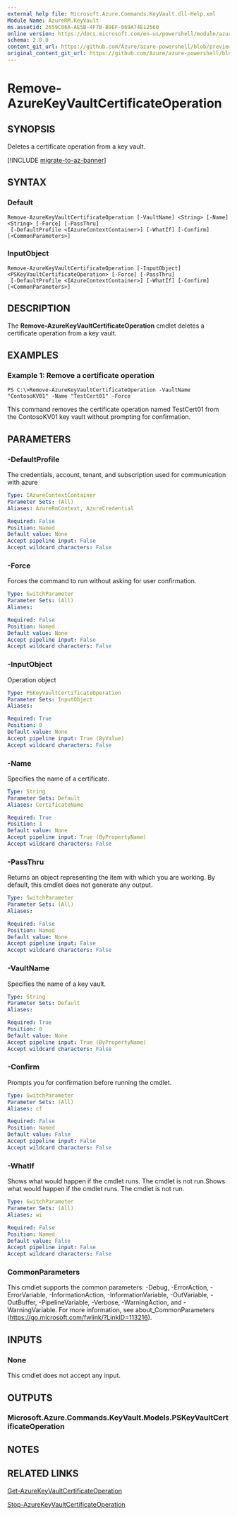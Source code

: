 ```yaml
---
external help file: Microsoft.Azure.Commands.KeyVault.dll-Help.xml
Module Name: AzureRM.KeyVault
ms.assetid: 2659C06A-AE5B-4F7B-B9EF-069A74E12560
online version: https://docs.microsoft.com/en-us/powershell/module/azurerm.keyvault/remove-azurekeyvaultcertificateoperation
schema: 2.0.0
content_git_url: https://github.com/Azure/azure-powershell/blob/preview/src/ResourceManager/KeyVault/Commands.KeyVault/help/Remove-AzureKeyVaultCertificateOperation.md
original_content_git_url: https://github.com/Azure/azure-powershell/blob/preview/src/ResourceManager/KeyVault/Commands.KeyVault/help/Remove-AzureKeyVaultCertificateOperation.md
---
```


# Remove-AzureKeyVaultCertificateOperation

## SYNOPSIS
Deletes a certificate operation from a key vault.

[!INCLUDE [migrate-to-az-banner](../../includes/migrate-to-az-banner.md)]

## SYNTAX

### Default
```
Remove-AzureKeyVaultCertificateOperation [-VaultName] <String> [-Name] <String> [-Force] [-PassThru]
 [-DefaultProfile <IAzureContextContainer>] [-WhatIf] [-Confirm] [<CommonParameters>]
```

### InputObject
```
Remove-AzureKeyVaultCertificateOperation [-InputObject] <PSKeyVaultCertificateOperation> [-Force] [-PassThru]
 [-DefaultProfile <IAzureContextContainer>] [-WhatIf] [-Confirm] [<CommonParameters>]
```

## DESCRIPTION
The **Remove-AzureKeyVaultCertificateOperation** cmdlet deletes a certificate operation from a key vault.

## EXAMPLES

### Example 1: Remove a certificate operation
```
PS C:\>Remove-AzureKeyVaultCertificateOperation -VaultName "ContosoKV01" -Name "TestCert01" -Force
```

This command removes the certificate operation named TestCert01 from the ContosoKV01 key vault without prompting for confirmation.

## PARAMETERS

### -DefaultProfile
The credentials, account, tenant, and subscription used for communication with azure

```yaml
Type: IAzureContextContainer
Parameter Sets: (All)
Aliases: AzureRmContext, AzureCredential

Required: False
Position: Named
Default value: None
Accept pipeline input: False
Accept wildcard characters: False
```

### -Force
Forces the command to run without asking for user confirmation.

```yaml
Type: SwitchParameter
Parameter Sets: (All)
Aliases:

Required: False
Position: Named
Default value: None
Accept pipeline input: False
Accept wildcard characters: False
```

### -InputObject
Operation object

```yaml
Type: PSKeyVaultCertificateOperation
Parameter Sets: InputObject
Aliases:

Required: True
Position: 0
Default value: None
Accept pipeline input: True (ByValue)
Accept wildcard characters: False
```

### -Name
Specifies the name of a certificate.

```yaml
Type: String
Parameter Sets: Default
Aliases: CertificateName

Required: True
Position: 1
Default value: None
Accept pipeline input: True (ByPropertyName)
Accept wildcard characters: False
```

### -PassThru
Returns an object representing the item with which you are working.
By default, this cmdlet does not generate any output.

```yaml
Type: SwitchParameter
Parameter Sets: (All)
Aliases:

Required: False
Position: Named
Default value: None
Accept pipeline input: False
Accept wildcard characters: False
```

### -VaultName
Specifies the name of a key vault.

```yaml
Type: String
Parameter Sets: Default
Aliases:

Required: True
Position: 0
Default value: None
Accept pipeline input: True (ByPropertyName)
Accept wildcard characters: False
```

### -Confirm
Prompts you for confirmation before running the cmdlet.

```yaml
Type: SwitchParameter
Parameter Sets: (All)
Aliases: cf

Required: False
Position: Named
Default value: False
Accept pipeline input: False
Accept wildcard characters: False
```

### -WhatIf
Shows what would happen if the cmdlet runs.
The cmdlet is not run.Shows what would happen if the cmdlet runs.
The cmdlet is not run.

```yaml
Type: SwitchParameter
Parameter Sets: (All)
Aliases: wi

Required: False
Position: Named
Default value: False
Accept pipeline input: False
Accept wildcard characters: False
```

### CommonParameters
This cmdlet supports the common parameters: -Debug, -ErrorAction, -ErrorVariable, -InformationAction, -InformationVariable, -OutVariable, -OutBuffer, -PipelineVariable, -Verbose, -WarningAction, and -WarningVariable. For more information, see about_CommonParameters (https://go.microsoft.com/fwlink/?LinkID=113216).

## INPUTS

### None
This cmdlet does not accept any input.

## OUTPUTS

### Microsoft.Azure.Commands.KeyVault.Models.PSKeyVaultCertificateOperation

## NOTES

## RELATED LINKS

[Get-AzureKeyVaultCertificateOperation](./Get-AzureKeyVaultCertificateOperation.md)

[Stop-AzureKeyVaultCertificateOperation](./Stop-AzureKeyVaultCertificateOperation.md)

